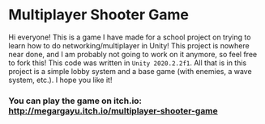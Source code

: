 # Multiplayer Shooter Game
Hi everyone! This is a game I have made for a school project on trying to learn how to do networking/multiplayer in Unity! This project is nowhere near done, and I am probably not going to work on it anymore, so feel free to fork this! This code was written in `Unity 2020.2.2f1`. All that is in this project is a simple lobby system and a base game (with enemies, a wave system, etc.). I hope you like it!

### You can play the game on itch.io: http://megargayu.itch.io/multiplayer-shooter-game